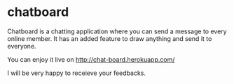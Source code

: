 # chatboard

Chatboard is a chatting application where you can send a message to every online member. It has an added feature to draw anything and send it to everyone.

You can enjoy it live on http://chat-board.herokuapp.com/

I will be very happy to receieve your feedbacks.
